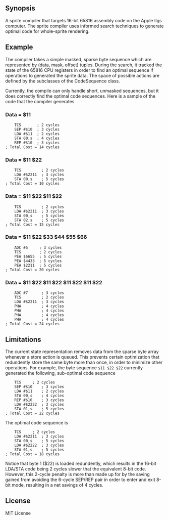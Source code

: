 ## Synopsis

A sprite compiler that targets 16-bit 65816 assembly code on the Apple IIgs computer.  The sprite compiler uses informed search techniques to generate optimal code for whole-sprite rendering.

## Example

The compiler takes a simple masked, sparse byte sequence which are represented by (data, mask, offset) tuples.  During the search, it tracked the state of the 65816 CPU registers in order to find an optimal sequence if operations to generated the sprite data.  The space of possible actions are defined by the subclasses of the CodeSequence class.

Currently, the compile can only handle short, unmasked sequences, but it does correctly find the optimal code sequences.  Here is a sample of the code that the compiler generates 

### Data = $11 ###

```
	TCS       ; 2 cycles
	SEP	#$10  ; 3 cycles
	LDA	#$11  ; 2 cycles
	STA	00,s  ; 4 cycles
	REP	#$10  ; 3 cycles
; Total Cost = 14 cycles
```

### Data = $11 $22 ###

```
	TCS         ; 2 cycles
	LDA	#$2211  ; 3 cycles
	STA	00,s    ; 5 cycles
; Total Cost = 10 cycles
```

### Data = $11 $22 $11 $22 ###

```
	TCS         ; 2 cycles
	LDA	#$2211  ; 3 cycles
	STA	00,s    ; 5 cycles
	STA	02,s    ; 5 cycles
; Total Cost = 15 cycles
```

### Data = $11 $22 $33 $44 $55 $66 ###

```
	ADC	#5     ; 3 cycles
	TCS        ; 2 cycles
	PEA	$6655  ; 5 cycles
	PEA	$4433  ; 5 cycles
	PEA	$2211  ; 5 cycles
; Total Cost = 20 cycles
```

### Data = $11 $22 $11 $22 $11 $22 $11 $22 ###

```
	ADC	#7      ; 3 cycles
	TCS         ; 2 cycles
	LDA	#$2211  ; 3 cycles
	PHA         ; 4 cycles
	PHA         ; 4 cycles
	PHA         ; 4 cycles
	PHA         ; 4 cycles
; Total Cost = 24 cycles
```
## Limitations ##

The current state representation removes data from the sparse byte array whenever a store action is queued.  This prevents certain optimization that redundently store the same byte more than once, in order to minimize other operations.  For example, the byte sequence `$11 $22 $22` currently generated the following, sub-optimal code sequence

```
	TCS		; 2 cycles
	SEP	#$10	; 3 cycles
	LDA	#$11	; 2 cycles
	STA	00,s	; 4 cycles
	REP	#$10	; 3 cycles
	LDA	#$2222	; 3 cycles
	STA	01,s	; 5 cycles
; Total Cost = 22 cycles
```

The optimal code sequence is

```
	TCS		; 2 cycles
	LDA	#$2211	; 3 cycles
	STA	00,s	; 5 cycles
	LDA	#$2222	; 3 cycles
	STA	01,s	; 5 cycles
; Total Cost = 18 cycles
```

Notice that byte 1 ($22) is loaded redundently, which results in the 16-bit LDA/STA code being 2 cycles slower that the equivalent 8-bit code.  However, this 2-cycle penalty is more than made up for by the saving gained from avoiding the 6-cycle SEP/REP pair in order to enter and exit 8-bit mode, resulting in a net savings of 4 cycles.
## License

MIT License
